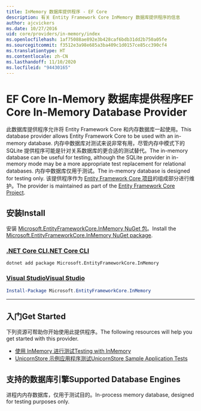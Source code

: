 ```yaml
---
title: InMemory 数据库提供程序 - EF Core
description: 有关 Entity Framework Core InMemory 数据库提供程序的信息
author: ajcvickers
ms.date: 10/27/2016
uid: core/providers/in-memory/index
ms.openlocfilehash: 1af75088ae892e3b428caf6bdb31dd2b750a05fe
ms.sourcegitcommit: f3512e3a98e685a3ba409c1d0157ce85cc390cf4
ms.translationtype: HT
ms.contentlocale: zh-CN
ms.lasthandoff: 11/10/2020
ms.locfileid: "94430165"
---
```

# <a name="ef-core-in-memory-database-provider"></a><span data-ttu-id="dbe14-103">EF Core In-Memory 数据库提供程序</span><span class="sxs-lookup"><span data-stu-id="dbe14-103">EF Core In-Memory Database Provider</span></span>

<span data-ttu-id="dbe14-104">此数据库提供程序允许将 Entity Framework Core 和内存数据库一起使用。</span><span class="sxs-lookup"><span data-stu-id="dbe14-104">This database provider allows Entity Framework Core to be used with an in-memory database.</span></span> <span data-ttu-id="dbe14-105">内存中数据库对测试来说非常有用，尽管内存中模式下的 SQLite 提供程序可能是针对关系数据库的更合适的测试替代。</span><span class="sxs-lookup"><span data-stu-id="dbe14-105">The in-memory database can be useful for testing, although the SQLite provider in in-memory mode may be a more appropriate test replacement for relational databases.</span></span> <span data-ttu-id="dbe14-106">内存中数据库仅用于测试。</span><span class="sxs-lookup"><span data-stu-id="dbe14-106">The in-memory database is designed for testing only.</span></span> <span data-ttu-id="dbe14-107">该提供程序作为 [Entity Framework Core 项目](https://github.com/dotnet/efcore)的组成部分进行维护。</span><span class="sxs-lookup"><span data-stu-id="dbe14-107">The provider is maintained as part of the [Entity Framework Core Project](https://github.com/dotnet/efcore).</span></span>

## <a name="install"></a><span data-ttu-id="dbe14-108">安装</span><span class="sxs-lookup"><span data-stu-id="dbe14-108">Install</span></span>

<span data-ttu-id="dbe14-109">安装 [Microsoft.EntityFrameworkCore.InMemory NuGet 包](https://www.nuget.org/packages/Microsoft.EntityFrameworkCore.InMemory/)。</span><span class="sxs-lookup"><span data-stu-id="dbe14-109">Install the [Microsoft.EntityFrameworkCore.InMemory NuGet package](https://www.nuget.org/packages/Microsoft.EntityFrameworkCore.InMemory/).</span></span>

### <a name="net-core-cli"></a>[<span data-ttu-id="dbe14-110">.NET Core CLI</span><span class="sxs-lookup"><span data-stu-id="dbe14-110">.NET Core CLI</span></span>](#tab/dotnet-core-cli)

```dotnetcli
dotnet add package Microsoft.EntityFrameworkCore.InMemory
```

### <a name="visual-studio"></a>[<span data-ttu-id="dbe14-111">Visual Studio</span><span class="sxs-lookup"><span data-stu-id="dbe14-111">Visual Studio</span></span>](#tab/vs)

```powershell
Install-Package Microsoft.EntityFrameworkCore.InMemory
```

***

## <a name="get-started"></a><span data-ttu-id="dbe14-112">入门</span><span class="sxs-lookup"><span data-stu-id="dbe14-112">Get Started</span></span>

<span data-ttu-id="dbe14-113">下列资源可帮助你开始使用此提供程序。</span><span class="sxs-lookup"><span data-stu-id="dbe14-113">The following resources will help you get started with this provider.</span></span>

* [<span data-ttu-id="dbe14-114">使用 InMemory 进行测试</span><span class="sxs-lookup"><span data-stu-id="dbe14-114">Testing with InMemory</span></span>](xref:core/testing/in-memory)
* [<span data-ttu-id="dbe14-115">UnicornStore 示例应用程序测试</span><span class="sxs-lookup"><span data-stu-id="dbe14-115">UnicornStore Sample Application Tests</span></span>](https://github.com/rowanmiller/UnicornStore/blob/master/UnicornStore/src/UnicornStore.Tests/Controllers/ShippingControllerTests.cs)

## <a name="supported-database-engines"></a><span data-ttu-id="dbe14-116">支持的数据库引擎</span><span class="sxs-lookup"><span data-stu-id="dbe14-116">Supported Database Engines</span></span>

<span data-ttu-id="dbe14-117">进程内内存数据库，仅用于测试目的。</span><span class="sxs-lookup"><span data-stu-id="dbe14-117">In-process memory database, designed for testing purposes only.</span></span>
